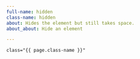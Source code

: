 ```yaml
---
full-name: hidden
class-name: hidden
about: Hides the element but still takes space.
about_about: Hide an element

---
```

    class="{{ page.class-name }}"